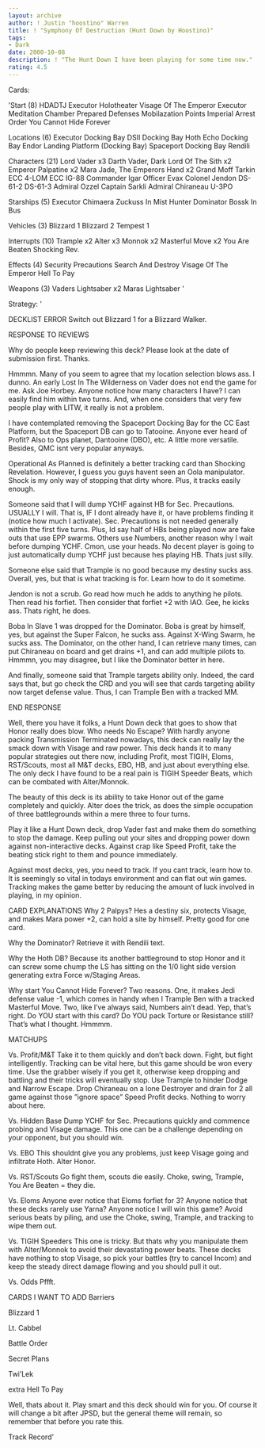 ```yaml
---
layout: archive
author: ! Justin "hoostino" Warren
title: ! "Symphony Of Destruction (Hunt Down by Hoostino)"
tags:
- Dark
date: 2000-10-08
description: ! "The Hunt Down I have been playing for some time now."
rating: 4.5
---
```

Cards: 

'Start (8)
HDADTJ
Executor Holotheater
Visage Of The Emperor
Executor Meditation Chamber
Prepared Defenses
Mobilazation Points
Imperial Arrest Order
You Cannot Hide Forever

Locations (6)
Executor Docking Bay
DSII Docking Bay
Hoth Echo Docking Bay
Endor Landing Platform (Docking Bay)
Spaceport Docking Bay
Rendili

Characters (21)
Lord Vader x3
Darth Vader, Dark Lord Of The Sith x2
Emperor Palpatine x2
Mara Jade, The Emperors Hand x2
Grand Moff Tarkin
ECC 4-LOM
ECC IG-88
Commander Igar
Officer Evax
Colonel Jendon
DS-61-2
DS-61-3
Admiral Ozzel
Captain Sarkli
Admiral Chiraneau
U-3PO

Starships (5)
Executor
Chimaera
Zuckuss In Mist Hunter
Dominator
Bossk In Bus

Vehicles (3)
Blizzard 1
Blizzard 2
Tempest 1

Interrupts (10)
Trample x2
Alter x3
Monnok x2
Masterful Move x2
You Are Beaten
Shocking Rev.

Effects (4)
Security Precautions
Search And Destroy
Visage Of The Emperor
Hell To Pay

Weapons (3)
Vaders Lightsaber x2
Maras Lightsaber
'

Strategy: '

 
DECKLIST ERROR Switch out Blizzard 1 for a Blizzard Walker.


RESPONSE TO REVIEWS 

Why do people keep reviewing this deck? Please look at the date of submission first. Thanks.


Hmmmn. Many of you seem to agree that my location selection blows ass. I dunno. An early Lost In The Wilderness on Vader does not end the game for me. Ask Joe Horbey. Anyone notice how many characters I have? I can easily find him within two turns. And, when one considers that very few people play with LITW, it really is not a problem.

I have contemplated removing the Spaceport Docking Bay for the CC East Platform, but the Spaceport DB can go to Tatooine. Anyone ever heard of Profit? Also to Ops planet, Dantooine (DBO), etc. A little more versatile. Besides, QMC isnt very popular anyways.

Operational As Planned is definitely a better tracking card than Shocking Revelation. However, I guess you guys havent seen an Oola manipulator. Shock is my only way of stopping that dirty whore. Plus, it tracks easily enough.

Someone said that I will dump YCHF against HB for Sec. Precautions. USUALLY I will. That is, IF I dont already have it, or have problems finding it (notice how much I activate). Sec. Precautions is not needed generally within the first five turns. Plus, Id say half of HBs being played now are fake outs that use EPP swarms. Others use Numbers, another reason why I wait before dumping YCHF. Cmon, use your heads. No decent player is going to just automatically dump YCHF just because hes playing HB. Thats just silly.

Someone else said that Trample is no good because my destiny sucks ass. Overall, yes, but that is what tracking is for. Learn how to do it sometime.

Jendon is not a scrub. Go read how much he adds to anything he pilots. Then read his forfiet. Then consider that forfiet +2 with IAO. Gee, he kicks ass. Thats right, he does.

Boba In Slave 1 was dropped for the Dominator. Boba is great by himself, yes, but against the Super Falcon, he sucks ass. Against X-Wing Swarm, he sucks ass. The Dominator, on the other hand, I can retrieve many times, can put Chiraneau on board and get drains +1, and can add multiple pilots to. Hmmmn, you may disagree, but I like the Dominator better in here.

And finally, someone said that Trample targets ability only. Indeed, the card says that, but go check the CRD and you will see that cards targeting ability now target defense value. Thus, I can Trample Ben with a tracked MM.

END RESPONSE 

Well, there you have it folks, a Hunt Down deck that goes to show that Honor really does blow. Who needs No Escape? With hardly anyone packing Transmission Terminated nowadays, this deck can really lay the smack down with Visage and raw power. This deck hands it to many popular strategies out there now, including Profit, most TIGIH, Eloms, RST/Scouts, most all M&T decks, EBO, HB, and just about everything else. The only deck I have found to be a real pain is TIGIH Speeder Beats, which can be combated with Alter/Monnok.

The beauty of this deck is its ability to take Honor out of the game completely and quickly. Alter does the trick, as does the simple occupation of three battlegrounds within a mere three to four turns.

Play it like a Hunt Down deck, drop Vader fast and make them do something to stop the damage. Keep pulling out your sites and dropping power down against non-interactive decks. Against crap like Speed Profit, take the beating stick right to them and pounce immediately.

Against most decks, yes, you need to track. If you cant track, learn how to. It is seemingly so vital in todays environment and can flat out win games. Tracking makes the game better by reducing the amount of luck involved in playing, in my opinion.


CARD EXPLANATIONS 
Why 2 Palpys? 
Hes a destiny six, protects Visage, and makes Mara power +2, can hold a site by himself. Pretty good for one card.


Why the Dominator? 
Retrieve it with Rendili text.


Why the Hoth DB? 
Because its another battleground to stop Honor and it can screw some chump the LS has sitting on the 1/0 light side version generating extra Force w/Staging Areas.


Why start You Cannot Hide Forever? 
Two reasons. One, it makes Jedi defense value -1, which comes in handy when I Trample Ben with a tracked Masterful Move. Two, like I’ve always said, Numbers ain’t dead. Yep, that’s right. Do YOU start with this card? Do YOU pack Torture or Resistance still? That’s what I thought. Hmmmm.


MATCHUPS 

Vs. Profit/M&T Take it to them quickly and don’t back down. Fight, but fight intelligently. Tracking can be vital here, but this game should be won every time. Use the grabber wisely if you get it, otherwise keep dropping and battling and their tricks will eventually stop. Use Trample to hinder Dodge and Narrow Escape. Drop Chiraneau on a lone Destroyer and drain for 2 all game against those ”ignore space” Speed Profit decks. Nothing to worry about here.


Vs. Hidden Base Dump YCHF for Sec. Precautions quickly and commence probing and Visage damage. This one can be a challenge depending on your opponent, but you should win.


Vs. EBO This shouldnt give you any problems, just keep Visage going and infiltrate Hoth. Alter Honor.


Vs. RST/Scouts Go fight them, scouts die easily. Choke, swing, Trample, You Are Beaten = they die.


Vs. Eloms Anyone ever notice that Eloms forfiet for 3? Anyone notice that these decks rarely use Yarna? Anyone notice I will win this game? Avoid serious beats by piling, and use the Choke, swing, Trample, and tracking to wipe them out.


Vs. TIGIH Speeders This one is tricky. But thats why you manipulate them with Alter/Monnok to avoid their devastating power beats. These decks have nothing to stop Visage, so pick your battles (try to cancel Incom) and keep the steady direct damage flowing and you should pull it out.


Vs. Odds Pffft.


CARDS I WANT TO ADD 
Barriers

Blizzard 1

Lt. Cabbel

Battle Order

Secret Plans

Twi’Lek

extra Hell To Pay


Well, thats about it. Play smart and this deck should win for you. Of course it will change a bit after JPSD, but the general theme will remain, so remember that before you rate this.


Track Record'